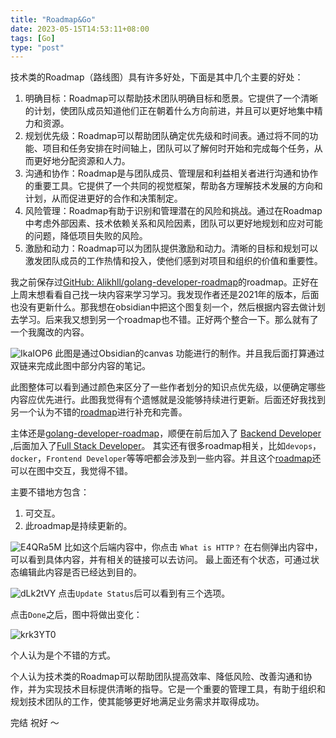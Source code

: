 ```yaml
---
title: "Roadmap&Go"
date: 2023-05-15T14:53:11+08:00
tags: [Go]
type: "post"
---
```

技术类的Roadmap（路线图）具有许多好处，下面是其中几个主要的好处：
1.  明确目标：Roadmap可以帮助技术团队明确目标和愿景。它提供了一个清晰的计划，使团队成员知道他们正在朝着什么方向前进，并且可以更好地集中精力和资源。
2.  规划优先级：Roadmap可以帮助团队确定优先级和时间表。通过将不同的功能、项目和任务安排在时间轴上，团队可以了解何时开始和完成每个任务，从而更好地分配资源和人力。
3.  沟通和协作：Roadmap是与团队成员、管理层和利益相关者进行沟通和协作的重要工具。它提供了一个共同的视觉框架，帮助各方理解技术发展的方向和计划，从而促进更好的合作和决策制定。
4.  风险管理：Roadmap有助于识别和管理潜在的风险和挑战。通过在Roadmap中考虑外部因素、技术依赖关系和风险因素，团队可以更好地规划和应对可能的问题，降低项目失败的风险。
5.  激励和动力：Roadmap可以为团队提供激励和动力。清晰的目标和规划可以激发团队成员的工作热情和投入，使他们感到对项目和组织的价值和重要性。

我之前保存过[GitHub: Alikhll/golang-developer-roadmap](https://github.com/Alikhll/golang-developer-roadmap)的roadmap。正好在上周末想看看自己找一块内容来学习学习。我发现作者还是2021年的版本，后面也没有更新什么。那我想在obsidian中把这个图复刻一个，然后根据内容去做计划去学习。后来我又想到另一个roadmap也不错。正好两个整合一下。那么就有了一个我魔改的内容。

![IkaIOP6](https://i.imgur.com/IkaIOP6.jpg)
此图是通过Obsidian的canvas 功能进行的制作。并且我后面打算通过双链来完成此图中部分内容的笔记。

此图整体可以看到通过颜色来区分了一些作者划分的知识点优先级，以便确定哪些内容应优先进行。此图我觉得有个遗憾就是没能够持续进行更新。后面还好我找到另一个认为不错的[roadmap](https://roadmap.sh/)进行补充和完善。

主体还是[golang-developer-roadmap](https://github.com/Alikhll/golang-developer-roadmap)，顺便在前后加入了 [Backend Developer](https://roadmap.sh/backend) ,后面加入了[Full Stack Developer](https://roadmap.sh/full-stack)。 其实还有很多roadmap相关，比如`devops`，`docker`，`Frontend Developer`等等吧都会涉及到一些内容。并且这个[roadmap](https://roadmap.sh/)还可以在图中交互，我觉得不错。

主要不错地方包含：
1. 可交互。
2. 此roadmap是持续更新的。

![E4QRa5M](https://i.imgur.com/E4QRa5M.png)
比如这个后端内容中，你点击 `What is HTTP？` 在右侧弹出内容中，可以看到具体内容，并有相关的链接可以去访问。 最上面还有个状态，可通过状态编辑此内容是否已经达到目的。

![dLk2tVY](https://i.imgur.com/dLk2tVY.png)
点击`Update Status`后可以看到有三个选项。

点击`Done`之后，图中将做出变化：

![krk3YT0](https://i.imgur.com/krk3YT0.png)

个人认为是个不错的方式。

个人认为技术类的Roadmap可以帮助团队提高效率、降低风险、改善沟通和协作，并为实现技术目标提供清晰的指导。它是一个重要的管理工具，有助于组织和规划技术团队的工作，使其能够更好地满足业务需求并取得成功。


完结
祝好
～